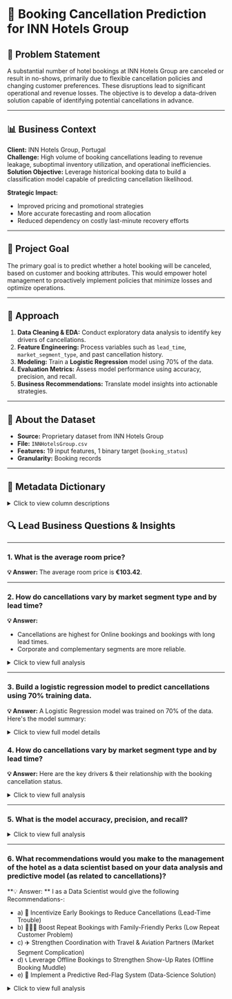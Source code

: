 # 🏨 Booking Cancellation Prediction for INN Hotels Group

## 🧩 Problem Statement

A substantial number of hotel bookings at INN Hotels Group are canceled or result in no-shows, primarily due to flexible cancellation policies and changing customer preferences. These disruptions lead to significant operational and revenue losses. The objective is to develop a data-driven solution capable of identifying potential cancellations in advance.

---

## 📊 Business Context

**Client:** INN Hotels Group, Portugal  
**Challenge:** High volume of booking cancellations leading to revenue leakage, suboptimal inventory utilization, and operational inefficiencies.  
**Solution Objective:** Leverage historical booking data to build a classification model capable of predicting cancellation likelihood.  

**Strategic Impact:**
- Improved pricing and promotional strategies  
- More accurate forecasting and room allocation  
- Reduced dependency on costly last-minute recovery efforts  

---

## 🎯 Project Goal

The primary goal is to predict whether a hotel booking will be canceled, based on customer and booking attributes. This would empower hotel management to proactively implement policies that minimize losses and optimize operations.

---

## 🧠 Approach

1. **Data Cleaning & EDA:** Conduct exploratory data analysis to identify key drivers of cancellations.
2. **Feature Engineering:** Process variables such as `lead_time`, `market_segment_type`, and past cancellation history.
3. **Modeling:** Train a **Logistic Regression** model using 70% of the data.
4. **Evaluation Metrics:** Assess model performance using accuracy, precision, and recall.
5. **Business Recommendations:** Translate model insights into actionable strategies.

---

## 📁 About the Dataset

- **Source:** Proprietary dataset from INN Hotels Group  
- **File:** `INNHotelsGroup.csv`  
- **Features:** 19 input features, 1 binary target (`booking_status`)  
- **Granularity:** Booking records  

---

## 📘 Metadata Dictionary

<details>
<summary>Click to view column descriptions</summary>

| Column Name                        | Description |
|------------------------------------|-------------|
| `Booking_ID`                       | Unique identifier of each booking |
| `no_of_adults`                     | Number of adults included in the booking |
| `no_of_children`                   | Number of children included in the booking |
| `no_of_weekend_nights`            | Number of weekend nights (Saturday/Sunday) booked |
| `no_of_week_nights`               | Number of weekday nights (Monday–Friday) booked |
| `type_of_meal_plan`               | Type of meal plan selected (None, Meal Plan 1/2/3) |
| `required_car_parking_space`      | Parking space required (1 = Yes, 0 = No) |
| `room_type_reserved`              | Encoded room type reserved |
| `lead_time`                       | Days between booking and arrival |
| `arrival_year`                    | Year of arrival |
| `arrival_month`                   | Month of arrival |
| `arrival_date`                    | Day of the month for arrival |
| `market_segment_type`             | Market segment type (e.g., Online, Offline, Corporate) |
| `repeated_guest`                  | Whether the customer is a repeat guest (1 = Yes) |
| `no_of_previous_cancellations`   | Count of past cancellations by the guest |
| `no_of_previous_bookings_not_canceled` | Count of past completed bookings by the guest |
| `avg_price_per_room`              | Average price per room for the booking |
| `no_of_special_requests`          | Count of special room requests |
| `booking_status`                  | Target variable – 1 if canceled, 0 if not |

---
</details>


## 🔍 Lead Business Questions & Insights

---

### 1️. What is the average room price?

**💡 Answer:** The average room price is **€103.42**.

---

### 2️. How do cancellations vary by market segment type and by lead time?

**💡 Answer:** 
- Cancellations are highest for Online bookings and bookings with long lead times.  
- Corporate and complementary segments are more reliable.

<details>
<summary>Click to view full analysis</summary>

#### 📊 Market Segment vs. Cancellation Rate

- **Online:** 36.5% cancellations
- **Offline:** 30% cancellations
- **Aviation:** 29.6% cancellations
- **Corporate:** ~11% cancellations (most reliable)
- **Complementary:** 0% cancellations (likely internal or comped)

#### ⏱️ Lead Time vs. Cancellation Rate

- **Longer lead time → higher cancellation rate**
- Bookings with lead time >180 days show ~74% cancellation rate.
- Lead time is positively correlated with cancellation likelihood.
- Guests booking far in advance often cancel or change plans later.

</details>

---

### 3️. Build a logistic regression model to predict cancellations using 70% training data.

**💡 Answer:** A Logistic Regression model was trained on 70% of the data. Here's the model summary:

<details>
<summary>Click to view full model details</summary>

<table style="border-collapse: collapse; font-family: Arial, sans-serif; font-size: 13.5px;">
  <thead>
    <tr>
      <th colspan="2" style="padding: 6px 12px; border: 1px solid #ccc;"> Model Summary — Logistic Regression</th>
    </tr>
  </thead>
  <tbody>
    <tr>
      <td style="padding: 4px 10px; border: 1px solid #ccc;">Model Name</td>
      <td style="padding: 4px 10px; border: 1px solid #ccc;">Logistic Regression</td>
    </tr>
    <tr>
      <td style="padding: 4px 10px; border: 1px solid #ccc;">Training Set Shape</td>
      <td style="padding: 4px 10px; border: 1px solid #ccc;">(25,293 × 21) — 70%</td>
    </tr>
    <tr>
      <td style="padding: 4px 10px; border: 1px solid #ccc;">Testing Set Shape</td>
      <td style="padding: 4px 10px; border: 1px solid #ccc;">(10,840 × 21) — 30%</td>
    </tr>
  </tbody>
</table>

---
</details>

### 4. How do cancellations vary by market segment type and by lead time?

**💡 Answer:** Here are the key drivers & their relationship with the booking cancellation status.  

<details>
<summary>Click to view full analysis</summary>

#### 📊 Key Drivers - Coefficients & Relationship
<div style="text-align: left; width: fit-content;">
  <table style=" border-collapse: collapse; font-family: Arial, sans-serif; font-size: 13.5px;">
    <thead>
      <tr>
        <th colspan="3" style="padding: 6px 12px; border: 1px solid #ccc;">Logistic Regression Coefficients — Key Drivers</th>
      </tr>
      <tr>
        <th style="padding: 4px 10px; border: 1px solid #ccc;">Feature</th>
        <th style="padding: 4px 10px; border: 1px solid #ccc;">Coeff</th>
        <th style="padding: 4px 10px; border: 1px solid #ccc;">Impact</th>
      </tr>
    </thead>
    <tbody>
      <tr>
        <td style="padding: 4px 10px; border: 1px solid #ccc;">no_of_special_requests</td>
        <td style="padding: 4px 10px; border: 1px solid #ccc;">+1.18</td>
        <td style="padding: 4px 10px; border: 1px solid #ccc;">Guests with custom requests show higher commitment</td>
      </tr>
      <tr>
        <td style="padding: 4px 10px; border: 1px solid #ccc;">market_segment_type_Offline</td>
        <td style="padding: 4px 10px; border: 1px solid #ccc;">+0.96</td>
        <td style="padding: 4px 10px; border: 1px solid #ccc;">Offline bookings (via travel agents / phone calls / visit to front-desk) seldom cancel</td>
      </tr>
      <tr>
        <td style="padding: 4px 10px; border: 1px solid #ccc;">repeated_guest</td>
        <td style="padding: 4px 10px; border: 1px solid #ccc;">+0.29</td>
        <td style="padding: 4px 10px; border: 1px solid #ccc;">Returning guests are more dependable</td>
      </tr>
      <tr>
        <td style="padding: 4px 10px; border: 1px solid #ccc;">no_of_previous_bookings_not_canceled</td>
        <td style="padding: 4px 10px; border: 1px solid #ccc;">+0.20</td>
        <td style="padding: 4px 10px; border: 1px solid #ccc;">Guests with a solid history of non-cancellations are trusted bookers</td>
      </tr>
      <tr>
        <td style="padding: 4px 10px; border: 1px solid #ccc;">lead_time</td>
        <td style="padding: 4px 10px; border: 1px solid #ccc;">−1.34</td>
        <td style="padding: 4px 10px; border: 1px solid #ccc;">Longer lead time increases cancellation risk — future plans change</td>
      </tr>
      <tr>
        <td style="padding: 4px 10px; border: 1px solid #ccc;">avg_price_per_room</td>
        <td style="padding: 4px 10px; border: 1px solid #ccc;">−0.64</td>
        <td style="padding: 4px 10px; border: 1px solid #ccc;">Higher prices may discourage follow-through</td>
      </tr>
      <tr>
        <td style="padding: 4px 10px; border: 1px solid #ccc;">no_of_weekend_nights</td>
        <td style="padding: 4px 10px; border: 1px solid #ccc;">−0.12</td>
        <td style="padding: 4px 10px; border: 1px solid #ccc;">Weekend plans are more flexible, hence more cancellations</td>
      </tr>
    </tbody>
  </table>
</div>

</details>

---

### 5. What is the model accuracy, precision, and recall?

<details>
<summary>Click to view full analysis</summary>

#### 📊 Classification Report:
<div style="text-align: left; width: fit-content;">
  <table style="border: 1px solid #ccc; border-collapse: collapse; font-family: Arial, sans-serif; font-size: 14px;">
    <thead>
      <tr>
        <th colspan="2" style="padding: 6px 12px; border: 1px solid #ccc;">Logistic Regression Summary</th>
      </tr>
    </thead>
    <tbody>
      <tr>
        <td style="padding: 4px 10px; border: 1px solid #ccc;"><strong>Model</strong></td>
        <td style="padding: 4px 10px; border: 1px solid #ccc;">Logistic Regression</td>
      </tr>
      <tr>
        <td style="padding: 4px 10px; border: 1px solid #ccc;"><strong>Iterations</strong></td>
        <td style="padding: 4px 10px; border: 1px solid #ccc;">max_iter = 2500</td>
      </tr>
      <tr>
        <td style="padding: 4px 10px; border: 1px solid #ccc;"><strong>Accuracy</strong></td>
        <td style="padding: 4px 10px; border: 1px solid #ccc;">80.0%</td>
      </tr>
      <tr>
        <td style="padding: 4px 10px; border: 1px solid #ccc;"><strong>Precision</strong></td>
        <td style="padding: 4px 10px; border: 1px solid #ccc;">82.5%</td>
      </tr>
      <tr>
        <td style="padding: 4px 10px; border: 1px solid #ccc;"><strong>Recall</strong></td>
        <td style="padding: 4px 10px; border: 1px solid #ccc;">89.2%</td>
      </tr>
    </tbody>
  </table>
</div>

</details>

---

### 6. What recommendations would you make to the management of the hotel as a data scientist based on your data analysis and predictive model (as related to cancellations)?

**💡 Answer: ** I as a Data Scientist would give the following Recommendations-:
- a) 🎁 Incentivize Early Bookings to Reduce Cancellations (Lead-Time Trouble)
- b) 👨‍👩‍👧 Boost Repeat Bookings with Family-Friendly Perks (Low Repeat Customer Problem)
- c) ✈️ Strengthen Coordination with Travel & Aviation Partners (Market Segment Complication)
- d) 📞 Leverage Offline Bookings to Strengthen Show-Up Rates (Offline Booking Muddle)
- e) 🚦 Implement a Predictive Red-Flag System (Data-Science Solution)

<details>
<summary>Click to view full analysis</summary>

#### Detailed Insights:

<html lang="en">
<head>
  <meta charset="UTF-8" />
  <meta name="viewport" content="width=device-width, initial-scale=1.0"/>
</head>
<body>

  <h1>Hotel Booking Cancellation: Data-Driven Recommendations</h1>

  <div class="recommendation">
    <h2>1. 🎁 Incentivize Early Bookings to Reduce Cancellations <i><u>(Lead-Time Trouble)</u></i></h2>
    <p><span class="highlight-label">Insight:</span> Guests who book far in advance (e.g., &gt;180 days) show a higher cancellation rate.</p>
    <p><span class="highlight-label">Recommendation:</span> Offer attractive, low-cost incentives to encourage commitment from early bookers:</p>
    <ul>
      <li>Complimentary spa service for bookings made &gt;6 months in advance</li>
      <li>Flexible check-in/check-out times</li>
      <li>Room upgrade (subject to availability)</li>
      <li>Early bird discounts or complimentary meals</li>
    </ul>
  </div>

  <div class="recommendation">
    <h2>2. 👨‍👩‍👧 Boost Repeat Bookings with Family-Friendly Perks <i><u>(Low Repeat Customer Problem)</u></i></h2>
    <p><span class="highlight-label">Insight:</span> The percentage of repeat guests is currently low.</p>
    <p><span class="highlight-label">Recommendation:</span> Offer returning families a <strong>complimentary kids’ room</strong>. This adds high perceived value while staying cost-effective, as only a small share of guests travel with children.</p>
  </div>

  <div class="recommendation">
    <h2>3. ✈️ Strengthen Coordination with Travel & Aviation Partners <i><u>(Market Segment Complication)</u></i></h2>
    <p><span class="highlight-label">Insight:</span> Bookings from travel agencies or aviation partners are prone to cancellation due to flight issues or overbooking.</p>
    <p><span class="highlight-label">Recommendation:</span> Coordinate closely with agents. For confirmed travel groups, offer:</p>
    <ul>
      <li>Free airport pick-up and drop</li>
      <li>Bulk booking discounts</li>
      <li>Priority check-in for tour groups</li>
    </ul>
  </div>

  <div class="recommendation">
    <h2>4. 📞 Leverage Offline Bookings to Strengthen Show-Up Rates <i><u>(Offline Booking Muddle)</u></i></h2>
    <p><span class="highlight-label">Insight:</span> Offline bookings (via phone, front desk, or agents) show lower cancellation rates — likely due to greater effort and intention.</p>
    <p><span class="highlight-label">Recommendation:</span> Stay in touch with offline guests via SMS or email. Offer arrival perks like:</p>
    <ul>
      <li>Welcome drink</li>
      <li>Room upgrade (if available)</li>
      <li>Discount coupon for future stay</li>
    </ul>
  </div>

  <div class="recommendation">
    <h2>5. 🚦 Implement a Predictive Red-Flag System <i><u>(Data-Science Solution)</u></i></h2>
    <p><span class="highlight-label">Insight:</span> Some customers consistently show a high probability of cancelling.</p>
    <p><span class="highlight-label">Recommendation:</span> Use model predictions to tag bookings with a “Red Flag.” For these:</p>
    <ul>
      <li>Apply stricter cancellation terms or partial prepayment</li>
      <li>Notify staff to confirm bookings or follow up</li>
    </ul>
  </div>

</body>
</html>

</details>





